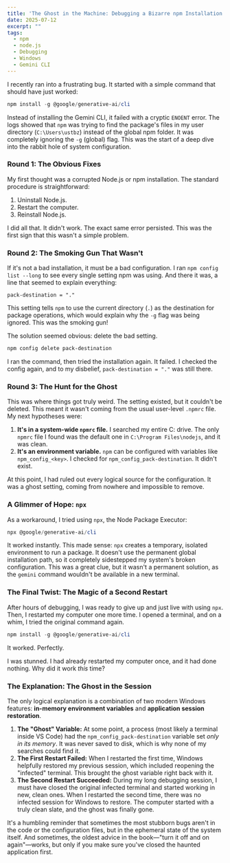 ```yaml
---
title: 'The Ghost in the Machine: Debugging a Bizarre npm Installation Error'
date: 2025-07-12
excerpt: ""
tags:
  - npm
  - node.js
  - Debugging
  - Windows
  - Gemini CLI
---
```


I recently ran into a frustrating bug. It started with a simple command that should have just worked:

```powershell
npm install -g @google/generative-ai/cli
```

Instead of installing the Gemini CLI, it failed with a cryptic `ENOENT` error. The logs showed that `npm` was trying to find the package's files in my user directory (`C:\Users\ustbz`) instead of the global npm folder. It was completely ignoring the `-g` (global) flag. This was the start of a deep dive into the rabbit hole of system configuration.

### Round 1: The Obvious Fixes

My first thought was a corrupted Node.js or npm installation. The standard procedure is straightforward:

1.  Uninstall Node.js.
2.  Restart the computer.
3.  Reinstall Node.js.

I did all that. It didn't work. The exact same error persisted. This was the first sign that this wasn't a simple problem.

### Round 2: The Smoking Gun That Wasn't

If it's not a bad installation, it must be a bad configuration. I ran `npm config list --long` to see every single setting npm was using. And there it was, a line that seemed to explain everything:

```
pack-destination = "."
```

This setting tells `npm` to use the current directory (`.`) as the destination for package operations, which would explain why the `-g` flag was being ignored. This was the smoking gun!

The solution seemed obvious: delete the bad setting.

```powershell
npm config delete pack-destination
```

I ran the command, then tried the installation again. It failed. I checked the config again, and to my disbelief, `pack-destination = "."` was still there.

### Round 3: The Hunt for the Ghost

This was where things got truly weird. The setting existed, but it couldn't be deleted. This meant it wasn't coming from the usual user-level `.npmrc` file. My next hypotheses were:

1.  **It's in a system-wide `npmrc` file.** I searched my entire C: drive. The only `npmrc` file I found was the default one in `C:\Program Files\nodejs`, and it was clean.
2.  **It's an environment variable.** `npm` can be configured with variables like `npm_config_<key>`. I checked for `npm_config_pack-destination`. It didn't exist.

At this point, I had ruled out every logical source for the configuration. It was a ghost setting, coming from nowhere and impossible to remove.

### A Glimmer of Hope: `npx`

As a workaround, I tried using `npx`, the Node Package Executor:

```powershell
npx @google/generative-ai/cli
```

It worked instantly. This made sense: `npx` creates a temporary, isolated environment to run a package. It doesn't use the permanent global installation path, so it completely sidestepped my system's broken configuration. This was a great clue, but it wasn't a permanent solution, as the `gemini` command wouldn't be available in a new terminal.

### The Final Twist: The Magic of a Second Restart

After hours of debugging, I was ready to give up and just live with using `npx`. Then, I restarted my computer one more time. I opened a terminal, and on a whim, I tried the original command again.

```powershell
npm install -g @google/generative-ai/cli
```

It worked. Perfectly.

I was stunned. I had already restarted my computer once, and it had done nothing. Why did it work *this* time?

### The Explanation: The Ghost in the Session

The only logical explanation is a combination of two modern Windows features: **in-memory environment variables** and **application session restoration**.

1.  **The "Ghost" Variable:** At some point, a process (most likely a terminal inside VS Code) had the `npm_config_pack-destination` variable set *only in its memory*. It was never saved to disk, which is why none of my searches could find it.
2.  **The First Restart Failed:** When I restarted the first time, Windows helpfully restored my previous session, which included reopening the "infected" terminal. This brought the ghost variable right back with it.
3.  **The Second Restart Succeeded:** During my long debugging session, I must have closed the original infected terminal and started working in new, clean ones. When I restarted the second time, there was no infected session for Windows to restore. The computer started with a truly clean slate, and the ghost was finally gone.

It's a humbling reminder that sometimes the most stubborn bugs aren't in the code or the configuration files, but in the ephemeral state of the system itself. And sometimes, the oldest advice in the book—"turn it off and on again"—works, but only if you make sure you've closed the haunted application first.